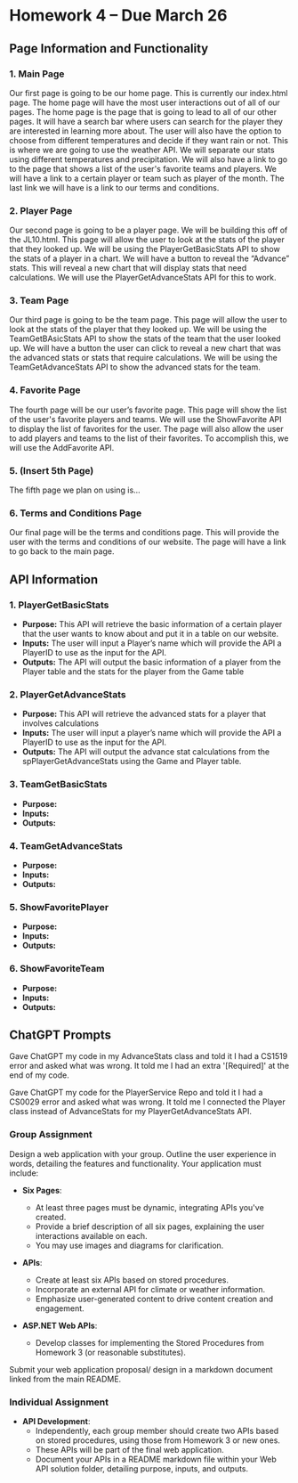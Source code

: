 # Homework 4 – Due March 26

## Page Information and Functionality

### 1. Main Page
Our first page is going to be our home page. This is currently our index.html page. The home page will have the most user interactions out of all of our pages. The home page is the page that is going to lead to all of our other pages. It will have a search bar where users can search for the player they are interested in learning more about. The user will also have the option to choose from different temperatures and decide if they want rain or not. This is where we are going to use the weather API. We will separate our stats using different temperatures and precipitation. We will also have a link to go to the page that shows a list of the user's favorite teams and players. We will have a link to a certain player or team such as player of the month. The last link we will have is a link to our terms and conditions.

### 2. Player Page
Our second page is going to be a player page. We will be building this off of the JL10.html. This page will allow the user to look at the stats of the player that they looked up. We will be using the PlayerGetBasicStats API to show the stats of a player in a chart. We will have a button to reveal the “Advance” stats. This will reveal a new chart that will display stats that need calculations. We will use the PlayerGetAdvanceStats API for this to work.

### 3. Team Page
Our third page is going to be the team page. This page will allow the user to look at the stats of the player that they looked up. We will be using the TeamGetBAsicStats API to show the stats of the team that the user looked up. We will have a button the user can click to reveal a new chart that was the advanced stats or stats that require calculations. We will be using the TeamGetAdvanceStats API to show the advanced stats for the team.

### 4. Favorite Page
The fourth page will be our user’s favorite page. This page will show the list of the user's favorite players and teams. We will use the ShowFavorite API to display the list of favorites for the user. The page will also allow the user to add players and teams to the list of their favorites. To accomplish this, we will use the AddFavorite API.

### 5. (Insert 5th Page)
The fifth page we plan on using is…

### 6. Terms and Conditions Page
Our final page will be the terms and conditions page. This will provide the user with the terms and conditions of our website. The page will have a link to go back to the main page.

## API Information

### 1. PlayerGetBasicStats
- **Purpose:** This API will retrieve the basic information of a certain player that the user wants to know about and put it in a table on our website.
- **Inputs:** The user will input a Player’s name which will provide the API a PlayerID to use as the input for the API.
- **Outputs:** The API will output the basic information of a player from the Player table and the stats for the player from the Game table

### 2. PlayerGetAdvanceStats
- **Purpose:** This API will retrieve the advanced stats for a player that involves calculations
- **Inputs:** The user will input a player’s name which will provide the API a PlayerID to use as the input for the API.
- **Outputs:** The API will output the advance stat calculations from the spPlayerGetAdvanceStats using the Game and Player table.

### 3. TeamGetBasicStats
- **Purpose:** 
- **Inputs:**
- **Outputs:**

### 4. TeamGetAdvanceStats
- **Purpose:** 
- **Inputs:**
- **Outputs:**

### 5. ShowFavoritePlayer
- **Purpose:** 
- **Inputs:**
- **Outputs:**

### 6. ShowFavoriteTeam
- **Purpose:** 
- **Inputs:**
- **Outputs:**

## ChatGPT Prompts
Gave ChatGPT my code in my AdvanceStats class and told it I had a CS1519 error and asked what was wrong. It told me I had an extra '[Required]' at the end of my code.

Gave ChatGPT my code for the PlayerService Repo and told it I had a CS0029 error and asked what was wrong. It told me I connected the Player class instead of AdvanceStats for my PlayerGetAdvanceStats API. 

### Group Assignment
Design a web application with your group. Outline the user experience in words, detailing the features and functionality. Your application must include:

- **Six Pages**: 
  - At least three pages must be dynamic, integrating APIs you've created.
  - Provide a brief description of all six pages, explaining the user interactions available on each.
  - You may use images and diagrams for clarification.

- **APIs**:
  - Create at least six APIs based on stored procedures.
  - Incorporate an external API for climate or weather information.
  - Emphasize user-generated content to drive content creation and engagement.

- **ASP.NET Web APIs**: 
  - Develop classes for implementing the Stored Procedures from Homework 3 (or reasonable substitutes).

Submit your web application proposal/ design in a markdown document linked from the main README.

### Individual Assignment
- **API Development**:
  - Independently, each group member should create two APIs based on stored procedures, using those from Homework 3 or new ones.
  - These APIs will be part of the final web application.
  - Document your APIs in a README markdown file within your Web API solution folder, detailing purpose, inputs, and outputs.
